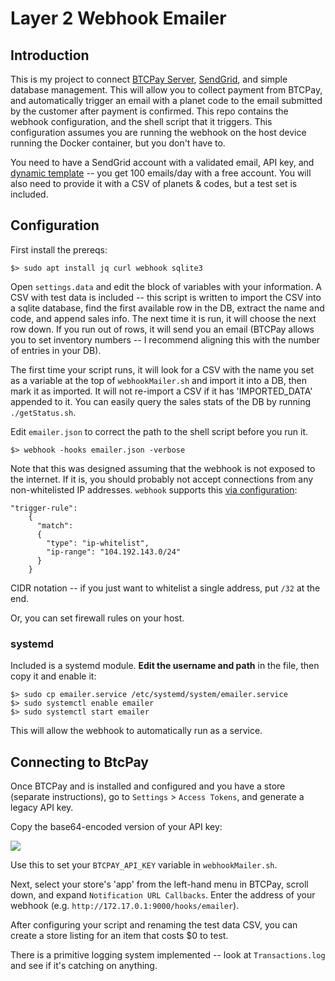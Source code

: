# Layer 2 Webhook Emailer

## Introduction

This is my project to connect [BTCPay Server](https://github.com/btcpayserver/btcpayserver), [SendGrid](https://sendgrid.com/), and simple database management. This will allow you to collect payment from BTCPay, and automatically trigger an email with a planet code to the email submitted by the customer after payment is confirmed. This repo contains the webhook configuration, and the shell script that it triggers. This configuration assumes you are running the webhook on the host device running the Docker container, but you don't have to.

You need to have a SendGrid account with a validated email, API key, and [dynamic template](https://mc.sendgrid.com/dynamic-templates) -- you get 100 emails/day with a free account. You will also need to provide it with a CSV of planets & codes, but a test set is included.

## Configuration

First install the prereqs:

```
$> sudo apt install jq curl webhook sqlite3
```

Open `settings.data` and edit the block of variables with your information. A CSV with test data is included -- this script is written to import the CSV into a sqlite database, find the first available row in the DB, extract the name and code, and append sales info. The next time it is run, it will choose the next row down. If you run out of rows, it will send you an email (BTCPay allows you to set inventory numbers -- I recommend aligning this with the number of entries in your DB).

The first time your script runs, it will look for a CSV with the name you set as a variable at the top of `webhookMailer.sh` and import it into a DB, then mark it as imported. It will not re-import a CSV if it has 'IMPORTED_DATA' appended to it. You can easily query the sales stats of the DB by running `./getStatus.sh`. 

Edit `emailer.json` to correct the path to the shell script before you run it.

```
$> webhook -hooks emailer.json -verbose
```

Note that this was designed assuming that the webhook is not exposed to the internet. If it is, you should probably not accept connections from any non-whitelisted IP addresses. `webhook` supports this [via configuration](https://github.com/adnanh/webhook/blob/master/docs/Hook-Examples.md#incoming-bitbucket-webhook):

```
"trigger-rule":
    {
      "match":
      {
        "type": "ip-whitelist",
        "ip-range": "104.192.143.0/24"
      }
    }
```

CIDR notation -- if you just want to whitelist a single address, put `/32` at the end. 

Or, you can set firewall rules on your host. 

### systemd

Included is a systemd module. **Edit the username and path** in the file, then copy it and enable it:

```
$> sudo cp emailer.service /etc/systemd/system/emailer.service
$> sudo systemctl enable emailer
$> sudo systemctl start emailer
```

This will allow the webhook to automatically run as a service.

## Connecting to BtcPay

Once BTCPay and is installed and configured and you have a store (separate instructions), go to `Settings` > `Access Tokens`, and generate a legacy API key. 

Copy the base64-encoded version of your API key:

![](https://i.imgur.com/G4RiTY1.png)

Use this to set your `BTCPAY_API_KEY` variable in `webhookMailer.sh`.

Next, select your store's 'app' from the left-hand menu in BTCPay, scroll down, and expand `Notification URL Callbacks`. Enter the address of your webhook (e.g. `http://172.17.0.1:9000/hooks/emailer`).
 
After configuring your script and renaming the test data CSV, you can create a store listing for an item that costs $0 to test.

There is a primitive logging system implemented -- look at `Transactions.log` and see if it's catching on anything. 
